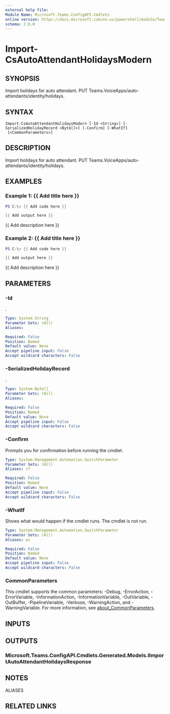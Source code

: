 ```yaml
---
external help file:
Module Name: Microsoft.Teams.ConfigAPI.Cmdlets
online version: https://docs.microsoft.com/en-us/powershell/module/Teams/import-csautoattendantholidaysmodern
schema: 2.0.0
---
```


# Import-CsAutoAttendantHolidaysModern

## SYNOPSIS
Import holidays for auto attendant.
PUT Teams.VoiceApps/auto-attendants/identity/holidays.

## SYNTAX

```
Import-CsAutoAttendantHolidaysModern [-Id <String>] [-SerializedHolidayRecord <Byte[]>] [-Confirm] [-WhatIf]
 [<CommonParameters>]
```

## DESCRIPTION
Import holidays for auto attendant.
PUT Teams.VoiceApps/auto-attendants/identity/holidays.

## EXAMPLES

### Example 1: {{ Add title here }}
```powershell
PS C:\> {{ Add code here }}

{{ Add output here }}
```

{{ Add description here }}

### Example 2: {{ Add title here }}
```powershell
PS C:\> {{ Add code here }}

{{ Add output here }}
```

{{ Add description here }}

## PARAMETERS

### -Id
.

```yaml
Type: System.String
Parameter Sets: (All)
Aliases:

Required: False
Position: Named
Default value: None
Accept pipeline input: False
Accept wildcard characters: False
```

### -SerializedHolidayRecord
.

```yaml
Type: System.Byte[]
Parameter Sets: (All)
Aliases:

Required: False
Position: Named
Default value: None
Accept pipeline input: False
Accept wildcard characters: False
```

### -Confirm
Prompts you for confirmation before running the cmdlet.

```yaml
Type: System.Management.Automation.SwitchParameter
Parameter Sets: (All)
Aliases: cf

Required: False
Position: Named
Default value: None
Accept pipeline input: False
Accept wildcard characters: False
```

### -WhatIf
Shows what would happen if the cmdlet runs.
The cmdlet is not run.

```yaml
Type: System.Management.Automation.SwitchParameter
Parameter Sets: (All)
Aliases: wi

Required: False
Position: Named
Default value: None
Accept pipeline input: False
Accept wildcard characters: False
```

### CommonParameters
This cmdlet supports the common parameters: -Debug, -ErrorAction, -ErrorVariable, -InformationAction, -InformationVariable, -OutVariable, -OutBuffer, -PipelineVariable, -Verbose, -WarningAction, and -WarningVariable. For more information, see [about_CommonParameters](http://go.microsoft.com/fwlink/?LinkID=113216).

## INPUTS

## OUTPUTS

### Microsoft.Teams.ConfigAPI.Cmdlets.Generated.Models.IImportAutoAttendantHolidaysResponse

## NOTES

ALIASES

## RELATED LINKS

